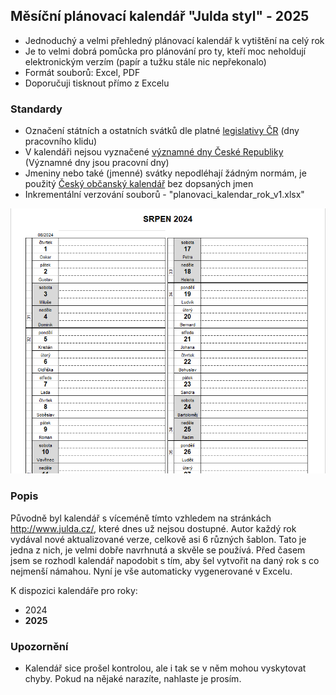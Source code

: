 ## Měsíční plánovací kalendář "Julda styl" - 2025

- Jednoduchý a velmi přehledný plánovací kalendář k vytištění na celý rok
- Je to velmi dobrá pomůcka pro plánování pro ty, kteří moc neholdují elektronickým verzím (papír a tužku stále nic nepřekonalo)
- Formát souborů: Excel, PDF
- Doporučuji tisknout přímo z Excelu

### Standardy

- Označení státních a ostatních svátků dle platné [legislativy ČR](https://www.mpsv.cz/svatky-v-ceske-republice) (dny pracovního klidu)
- V kalendáři nejsou vyznačené [významné dny České Republiky](https://www.e-sbirka.cz/sb/2000/245?zalozka=text) (Významné dny jsou pracovní dny)
- Jmeniny nebo také (jmenné) svátky nepodléhají žádným normám, je použitý [Český občanský kalendář](https://www.kalendar.eu/kalendar-jmen.php?CZK1-%C4%8Cesk%C3%BD_jmenn%C3%BD_kalend%C3%A1%C5%99) bez dopsaných jmen
- Inkrementální verzování souborů - "planovaci_kalendar_rok_v1.xlsx"

![](https://github.com/gitpaul0/PlanovaciKalendar/blob/main/images/planovaci_kalendar_nahled.png?raw=true)

### Popis

Původně byl kalendář s víceméně tímto vzhledem na stránkách http://www.julda.cz/, které dnes už nejsou dostupné. Autor každý rok vydával nové aktualizované verze, celkově asi 6 různých šablon. Tato je jedna z nich, je velmi dobře navrhnutá a skvěle se používá. Před časem jsem se rozhodl kalendář napodobit s tím, aby šel vytvořit na daný rok s co nejmenší námahou. Nyní je vše automaticky vygenerované v Excelu.

K dispozici kalendáře pro roky:

* 2024
* **2025**
###  Upozornění

- Kalendář sice prošel kontrolou, ale i tak se v něm mohou vyskytovat chyby. Pokud na nějaké narazíte, nahlaste je prosím.